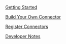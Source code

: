 [Getting Started](getting-started.md)

[Build Your Own Connector](build-your-own-connector.md)

[Register Connectors](register-connectors.md)

[Developer Notes](developer-notes.md)
